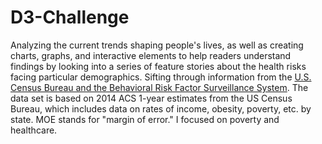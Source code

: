 # D3-Challenge

Analyzing the current trends shaping people's lives, as well as creating charts, graphs, and interactive elements to help readers understand findings by looking into a series of feature stories about the health risks facing particular demographics. Sifting through information from the [U.S. Census Bureau and the Behavioral Risk Factor Surveillance System](https://data.census.gov/cedsci/). The data set is based on 2014 ACS 1-year estimates from the US Census Bureau, which includes data on rates of income, obesity, poverty, etc. by state. MOE stands for "margin of error." I focused on poverty and healthcare.
